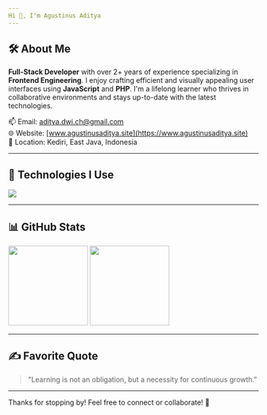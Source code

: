 ```yaml
---
Hi 👋, I'm Agustinus Aditya
---
```


## 🛠️ About Me

**Full-Stack Developer** with over 2+ years of experience specializing in **Frontend Engineering**. I enjoy crafting efficient and visually appealing user interfaces using **JavaScript** and **PHP**. I'm a lifelong learner who thrives in collaborative environments and stays up-to-date with the latest technologies.

📫 Email: [aditya.dwi.ch@gmail.com](mailto:aditya.dwi.ch@gmail.com)  
🌐 Website: [www.agustinusaditya.site](https://www.agustinusaditya.site)  
📍 Location: Kediri, East Java, Indonesia  

---

## 🧰 Technologies I Use

<p>
  <img src="https://skillicons.dev/icons?i=js,ts,react,nextjs,php,laravel,html,css,tailwind,jquery,bootstrap,mysql,figma,git,github,vercel,postman" />
</p>

---

## 📊 GitHub Stats

<p>
  <img height="160em" src="https://github-readme-stats.vercel.app/api?username=agustinusaditya&show_icons=true&theme=radical&count_private=true" />
  <img height="160em" src="https://github-readme-stats.vercel.app/api/top-langs/?username=agustinusaditya&layout=compact&theme=radical" />
</p>

---

## ✍️ Favorite Quote

> "Learning is not an obligation, but a necessity for continuous growth."

---

Thanks for stopping by! Feel free to connect or collaborate! 🤝

